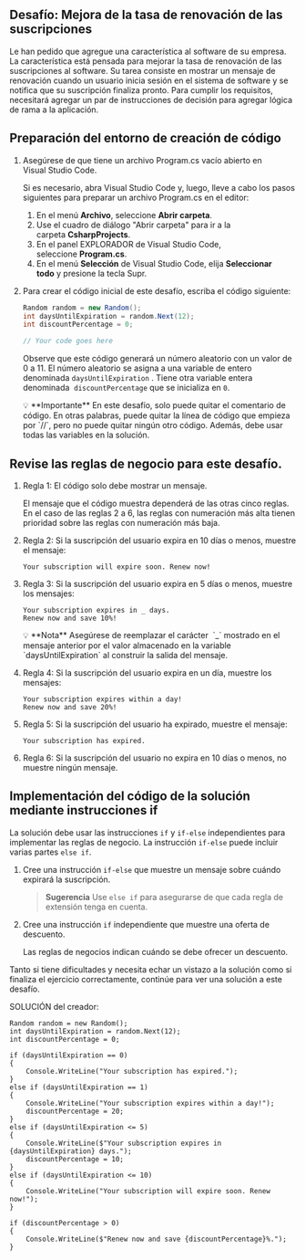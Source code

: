 ## **Desafío: Mejora de la tasa de renovación de las suscripciones**

Le han pedido que agregue una característica al software de su empresa. La característica está pensada para mejorar la tasa de renovación de las suscripciones al software. Su tarea consiste en mostrar un mensaje de renovación cuando un usuario inicia sesión en el sistema de software y se notifica que su suscripción finaliza pronto. Para cumplir los requisitos, necesitará agregar un par de instrucciones de decisión para agregar lógica de rama a la aplicación.

## **Preparación del entorno de creación de código**

1. Asegúrese de que tiene un archivo Program.cs vacío abierto en Visual Studio Code.
    
    Si es necesario, abra Visual Studio Code y, luego, lleve a cabo los pasos siguientes para preparar un archivo Program.cs en el editor:
    
    1. En el menú **Archivo**, seleccione **Abrir carpeta**.
    2. Use el cuadro de diálogo "Abrir carpeta" para ir a la carpeta **CsharpProjects**.
    3. En el panel EXPLORADOR de Visual Studio Code, seleccione **Program.cs**.
    4. En el menú **Selección** de Visual Studio Code, elija **Seleccionar todo** y presione la tecla Supr.
2. Para crear el código inicial de este desafío, escriba el código siguiente:
    
    ```csharp
    Random random = new Random();
    int daysUntilExpiration = random.Next(12);
    int discountPercentage = 0;
    
    // Your code goes here
    ```
    
    Observe que este código generará un número aleatorio con un valor de 0 a 11. El número aleatorio se asigna a una variable de entero denominada `daysUntilExpiration` . Tiene otra variable entera denominada       `discountPercentage` que se inicializa en `0`.
    
    <aside>
    💡 **Importante**
    En este desafío, solo puede quitar el comentario de código. En otras palabras, puede quitar la línea de código que empieza por `//`, pero no puede quitar ningún otro código. Además, debe usar todas las variables en la solución.
    
    </aside>
    

## **Revise las reglas de negocio para este desafío.**

1. Regla 1: El código solo debe mostrar un mensaje.
    
    El mensaje que el código muestra dependerá de las otras cinco reglas. En el caso de las reglas 2 a 6, las reglas con numeración más alta tienen prioridad sobre las reglas con numeración más baja.
    
2. Regla 2: Si la suscripción del usuario expira en 10 días o menos, muestre el mensaje:
    
    ```
    Your subscription will expire soon. Renew now!
    ```
    
3. Regla 3: Si la suscripción del usuario expira en 5 días o menos, muestre los mensajes:
    
    ```
    Your subscription expires in _ days.
    Renew now and save 10%!
    ```
    
    <aside>
    💡 **Nota**
    Asegúrese de reemplazar el carácter  `_` mostrado en el mensaje anterior por el valor almacenado en la variable  `daysUntilExpiration` al construir la salida del mensaje.
    
    </aside>
    
4. Regla 4: Si la suscripción del usuario expira en un día, muestre los mensajes:
    
    ```
    Your subscription expires within a day!
    Renew now and save 20%!
    ```
    
5. Regla 5: Si la suscripción del usuario ha expirado, muestre el mensaje:
    
    ```
    Your subscription has expired.
    ```
    
6. Regla 6: Si la suscripción del usuario no expira en 10 días o menos, no muestre ningún mensaje.

## **Implementación del código de la solución mediante instrucciones if**

La solución debe usar las instrucciones `if` y `if-else` independientes para implementar las reglas de negocio. La instrucción `if-else` puede incluir varias partes `else if`.

1. Cree una instrucción `if-else` que muestre un mensaje sobre cuándo expirará la suscripción.
    
    > **Sugerencia**
    Use `else if` para asegurarse de que cada regla de extensión tenga en cuenta.
    > 
2. Cree una instrucción `if` independiente que muestre una oferta de descuento.
    
    Las reglas de negocios indican cuándo se debe ofrecer un descuento.
    

Tanto si tiene dificultades y necesita echar un vistazo a la solución como si finaliza el ejercicio correctamente, continúe para ver una solución a este desafío.

SOLUCIÓN del creador:

```
Random random = new Random();
int daysUntilExpiration = random.Next(12);
int discountPercentage = 0;

if (daysUntilExpiration == 0)
{
    Console.WriteLine("Your subscription has expired.");
}
else if (daysUntilExpiration == 1)
{
    Console.WriteLine("Your subscription expires within a day!");
    discountPercentage = 20;
}
else if (daysUntilExpiration <= 5)
{
    Console.WriteLine($"Your subscription expires in {daysUntilExpiration} days.");
    discountPercentage = 10;
}
else if (daysUntilExpiration <= 10)
{
    Console.WriteLine("Your subscription will expire soon. Renew now!");
}

if (discountPercentage > 0)
{
    Console.WriteLine($"Renew now and save {discountPercentage}%.");
}
```